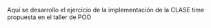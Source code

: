 Aquí se desarrollo el ejercicio de la implementación de la CLASE time propuesta en el taller de POO

